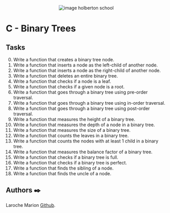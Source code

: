 <p align="center">
<picture>
 <source media="(prefers-color-scheme: dark)" srcset="https://images.squarespace-cdn.com/content/v1/5a4bfe8bf09ca4228ceca3b7/1539139199598-ANH454IHZI1OKWONKRXY/logo.jpg?format=2500w">
 <source media="(prefers-color-scheme: light)" srcset="https://encrypted-tbn0.gstatic.com/images?q=tbn:ANd9GcQIrK23KvJPB7XdZrIk9mHwe3GZvtsUZLjkh-eG6KRgCLeWu3MW0kFcggq4COpLmeZviQ&usqp=CAU">
 <img alt="image holberton school" src="https://apply.holbertonschool.com/auth/sign_up?country=fr&locale=fr">
</picture>
</p>

# **C - Binary Trees**

## **Tasks**
0. Write a function that creates a binary tree node.
1. Write a function that inserts a node as the left-child of another node.
2. Write a function that inserts a node as the right-child of another node.
3. Write a function that deletes an entire binary tree.
4. Write a function that checks if a node is a leaf.
5. Write a function that checks if a given node is a root.
6. Write a function that goes through a binary tree using pre-order traversal.
7. Write a function that goes through a binary tree using in-order traversal.
8. Write a function that goes through a binary tree using post-order traversal.
9. Write a function that measures the height of a binary tree.
10. Write a function that measures the depth of a node in a binary tree.
11. Write a function that measures the size of a binary tree.
12. Write a function that counts the leaves in a binary tree.
13. Write a function that counts the nodes with at least 1 child in a binary tree.
14. Write a function that measures the balance factor of a binary tree.
15. Write a function that checks if a binary tree is full.
16. Write a function that checks if a binary tree is perfect.
17. Write a function that finds the sibling of a node.
18. Write a function that finds the uncle of a node.

## **Authors** :black_nib:

Laroche Marion [Github](https://github.com/Mamuche).
